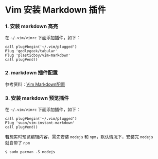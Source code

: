 # Vim 安装 Markdown 插件

### 1. 安装 markdown 高亮

在 `~/.vim/vimrc` 下面添加插件，如下：

```vim
call plug#begin('~/.vim/plugged')
Plug 'godlygeek/tabular'
Plug 'plasticboy/vim-markdown'
call plug#end()
```

### 2. markdown 插件配置

参考资料：[Vim Markdown配置](https://5xruby.tw/posts/markdown-extension-on-vim/)

### 3. 安装 markdown 预览插件
在 `~/.vim/vimrc` 下面添加插件，如下：

```vim
call plug#begin('~/.vim/plugged')
Plug 'suan/vim-instant-markdown'
call plug#end()
```

若想实时预览编辑内容，需先安装 `nodejs` 和 `npm`，默认情况下，安装完 `nodejs` 就自带了 `npm`

```shell
$ sudo pacman -S nodejs
```

